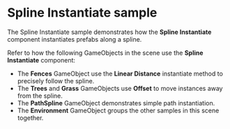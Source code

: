 # Spline Instantiate sample

The Spline Instantiate sample demonstrates how the **Spline Instantiate** component instantiates prefabs along a spline.

Refer to how the following GameObjects in the scene use the **Spline Instantiate** component:

- The **Fences** GameObject use the **Linear Distance** instantiate method to precisely follow the spline. 
- The **Trees** and **Grass** GameObjects use **Offset** to move instances away from the spline.
- The **PathSpline** GameObject demonstrates simple path instantiation.
- The **Environment** GameObject groups the other samples in this scene together. 